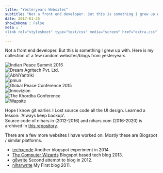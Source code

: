 ```yaml
---
title: "Yesteryears Websites"
subtitle: "Not a front end developer. But this is something I grew up with. Here is my collection of a few random websites/blogs from yesteryears."
date: 2017-01-26
showInHome : False
meta : '
<link rel="stylesheet" type="text/css" media="screen" href="extra.css" /> 
'
---
```


Not a front end developer. But this is something I grew up with. Here is my collection of a few random websites/blogs from yesteryears.    
<div class ="grid">
 <div class="cell -6of12">
	<img src="/website_collection/ipsmun.jpg" alt="Indian Peace Summit 2016"><br>
	<img src="/website_collection/dreamagri.jpg" alt="Dream Agritech Pvt. Ltd."><br>
	<img src="/website_collection/abhiyantriki.jpg" alt="AbhiYantriki"><br>
	<img src="/website_collection/pmun.jpg" alt="pmun">
 </div>
 <div class="cell -6of12">
	<img src="/website_collection/gpmun.jpg" alt="Global Peace Conference 2015"><br>
	<img src="/website_collection/innovizion.jpg" alt="Innovizion"><br>
	<img src="/website_collection/khordhamun.jpg" alt="The Khordha Conference"><br>
	<img src="/website_collection/wapaviator.jpg" alt="Wapsite">
 </div>
</div>

Hope I know git earlier. I Lost source code all the UI design. Learned a lesson: 'Always keep backup'.   
Source code of nihars.in (2012-2016) and nihars.com (2016-2020) is archived in [this repository](https://github.com/niharokz/website_archive).

There are a few more websites I have worked on. Mostly these are Blogspot / similar platforms.  
<ul>
<li><a href="https://techx-code.blogspot.com">techxcode</a> Another blogspot experiment in 2014.</li>
<li><a href="https://the-computer-wizards.blogspot.com">The Computer Wizards</a> Blogspot based tech blog 2013.</li>
<li><a href="https://g8write.blogspot.com">g8write</a> Second attempt to blog in 2012.</li>
<li><a href="https://niharsamantaray.blogspot.com">niharwrite</a> My First blog 2011.</li>
</ul>
